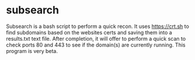 # subsearch
Subsearch is a bash script to perform a quick recon. It uses https://crt.sh to find subdomains based on the websites certs and saving them into a results.txt text file. After completion, it will offer to perform a quick scan to check ports 80 and 443 to see if the domain(s) are currently running. This program is very beta.

